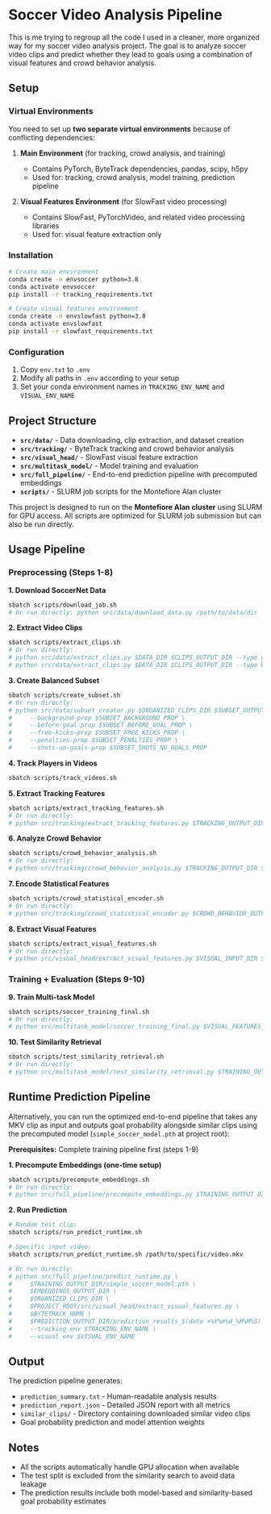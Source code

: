 # Soccer Video Analysis Pipeline

This is me trying to regroup all the code I used in a cleaner, more organized way for my soccer video analysis project. The goal is to analyze soccer video clips and predict whether they lead to goals using a combination of visual features and crowd behavior analysis.

## Setup

### Virtual Environments

You need to set up **two separate virtual environments** because of conflicting dependencies:

1. **Main Environment** (for tracking, crowd analysis, and training)
   - Contains PyTorch, ByteTrack dependencies, pandas, scipy, h5py
   - Used for: tracking, crowd analysis, model training, prediction pipeline

2. **Visual Features Environment** (for SlowFast video processing)
   - Contains SlowFast, PyTorchVideo, and related video processing libraries
   - Used for: visual feature extraction only

### Installation

```bash
# Create main environment
conda create -n envsoccer python=3.8
conda activate envsoccer
pip install -r tracking_requirements.txt

# Create visual features environment  
conda create -n envslowfast python=3.8
conda activate envslowfast
pip install -r slowfast_requirements.txt
```

### Configuration

1. Copy `env.txt` to `.env`
2. Modify all paths in `.env` according to your setup
3. Set your conda environment names in `TRACKING_ENV_NAME` and `VISUAL_ENV_NAME`

## Project Structure

- **`src/data/`** - Data downloading, clip extraction, and dataset creation
- **`src/tracking/`** - ByteTrack tracking and crowd behavior analysis
- **`src/visual_head/`** - SlowFast visual feature extraction
- **`src/multitask_model/`** - Model training and evaluation
- **`src/full_pipeline/`** - End-to-end prediction pipeline with precomputed embeddings
- **`scripts/`** - SLURM job scripts for the Montefiore Alan cluster

This project is designed to run on the **Montefiore Alan cluster** using SLURM for GPU access. All scripts are optimized for SLURM job submission but can also be run directly.

## Usage Pipeline

### Preprocessing (Steps 1-8)

**1. Download SoccerNet Data**
```bash
sbatch scripts/download_job.sh
# Or run directly: python src/data/download_data.py /path/to/data/dir
```

**2. Extract Video Clips**
```bash
sbatch scripts/extract_clips.sh
# Or run directly:
# python src/data/extract_clips.py $DATA_DIR $CLIPS_OUTPUT_DIR --type goals
# python src/data/extract_clips.py $DATA_DIR $CLIPS_OUTPUT_DIR --type background --clips-per-game 5
```

**3. Create Balanced Subset**
```bash
sbatch scripts/create_subset.sh
# Or run directly:
# python src/data/subset_creator.py $ORGANIZED_CLIPS_DIR $SUBSET_OUTPUT_DIR $SUBSET_TOTAL_VIDEOS \
#     --background-prop $SUBSET_BACKGROUND_PROP \
#     --before-goal-prop $SUBSET_BEFORE_GOAL_PROP \
#     --free-kicks-prop $SUBSET_FREE_KICKS_PROP \
#     --penalties-prop $SUBSET_PENALTIES_PROP \
#     --shots-no-goals-prop $SUBSET_SHOTS_NO_GOALS_PROP
```

**4. Track Players in Videos**
```bash
sbatch scripts/track_videos.sh
```

**5. Extract Tracking Features**
```bash
sbatch scripts/extract_tracking_features.sh
# Or run directly: 
# python src/tracking/extract_tracking_features.py $TRACKING_OUTPUT_DIR $TRACKING_FEATURES_OUTPUT_DIR --device cuda
```

**6. Analyze Crowd Behavior**
```bash
sbatch scripts/crowd_behavior_analysis.sh
# Or run directly:
# python src/tracking/crowd_behavior_analysis.py $TRACKING_OUTPUT_DIR $CROWD_BEHAVIOR_OUTPUT_DIR
```

**7. Encode Statistical Features**
```bash
sbatch scripts/crowd_statistical_encoder.sh
# Or run directly:
# python src/tracking/crowd_statistical_encoder.py $CROWD_BEHAVIOR_OUTPUT_DIR $CROWD_STATISTICAL_OUTPUT_DIR
```

**8. Extract Visual Features**
```bash
sbatch scripts/extract_visual_features.sh
# Or run directly:
# python src/visual_head/extract_visual_features.py $VISUAL_INPUT_DIR $VISUAL_FEATURES_OUTPUT_DIR --device cuda
```

### Training + Evaluation (Steps 9-10)

**9. Train Multi-task Model**
```bash
sbatch scripts/soccer_training_final.sh
# Or run directly:
# python src/multitask_model/soccer_training_final.py $VISUAL_FEATURES_OUTPUT_DIR $CROWD_STATISTICAL_OUTPUT_DIR $TRAINING_OUTPUT_DIR
```

**10. Test Similarity Retrieval**
```bash
sbatch scripts/test_similarity_retrieval.sh
# Or run directly:
# python src/multitask_model/test_similarity_retrieval.py $TRAINING_OUTPUT_DIR/simple_soccer_model.pth $VISUAL_FEATURES_OUTPUT_DIR $CROWD_STATISTICAL_OUTPUT_DIR $TESTING_OUTPUT_DIR
```

## Runtime Prediction Pipeline

Alternatively, you can run the optimized end-to-end pipeline that takes any MKV clip as input and outputs goal probability alongside similar clips using the precomputed model (`simple_soccer_model.pth` at project root):

**Prerequisites:** Complete training pipeline first (steps 1-9)

**1. Precompute Embeddings (one-time setup)**
```bash
sbatch scripts/precompute_embeddings.sh
# Or run directly:
# python src/full_pipeline/precompute_embeddings.py $TRAINING_OUTPUT_DIR/simple_soccer_model.pth $VISUAL_FEATURES_OUTPUT_DIR $CROWD_STATISTICAL_OUTPUT_DIR $EMBEDDINGS_OUTPUT_DIR
```

**2. Run Prediction**
```bash
# Random test clip:
sbatch scripts/run_predict_runtime.sh

# Specific input video:
sbatch scripts/run_predict_runtime.sh /path/to/specific/video.mkv

# Or run directly:
# python src/full_pipeline/predict_runtime.py \
#     $TRAINING_OUTPUT_DIR/simple_soccer_model.pth \
#     $EMBEDDINGS_OUTPUT_DIR \
#     $ORGANIZED_CLIPS_DIR \
#     $PROJECT_ROOT/src/visual_head/extract_visual_features.py \
#     $BYTETRACK_HOME \
#     $PREDICTION_OUTPUT_DIR/prediction_results_$(date +%Y%m%d_%H%M%S) \
#     --tracking_env $TRACKING_ENV_NAME \
#     --visual_env $VISUAL_ENV_NAME
```

## Output

The prediction pipeline generates:
- `prediction_summary.txt` - Human-readable analysis results
- `prediction_report.json` - Detailed JSON report with all metrics
- `similar_clips/` - Directory containing downloaded similar video clips
- Goal probability prediction and model attention weights

## Notes

- All the scripts automatically handle GPU allocation when available
- The test split is excluded from the similarity search to avoid data leakage
- The prediction results include both model-based and similarity-based goal probability estimates